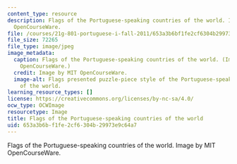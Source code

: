 ```yaml
---
content_type: resource
description: Flags of the Portuguese-speaking countries of the world. Image by MIT
  OpenCourseWare.
file: /courses/21g-801-portuguese-i-fall-2011/653a3b6bf1fe2cf6304b29973e9c64a7_21g-801f11.jpg
file_size: 72265
file_type: image/jpeg
image_metadata:
  caption: Flags of the Portuguese-speaking countries of the world. (Image by MIT
    OpenCourseWare.)
  credit: Image by MIT OpenCourseWare.
  image-alt: Flags presented puzzle-piece style of the Portuguese-speaking countries
    of the world.
learning_resource_types: []
license: https://creativecommons.org/licenses/by-nc-sa/4.0/
ocw_type: OCWImage
resourcetype: Image
title: Flags of the Portuguese-speaking countries of the world
uid: 653a3b6b-f1fe-2cf6-304b-29973e9c64a7
---
```

Flags of the Portuguese-speaking countries of the world. Image by MIT OpenCourseWare.